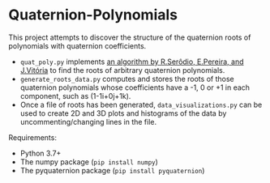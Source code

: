 # Quaternion-Polynomials

This project attempts to discover the structure of the quaternion roots of polynomials with quaternion coefficients.

* `quat_poly.py` implements [an algorithm by R.Serôdio, E.Pereira, and J.Vitória](http://www.sciencedirect.com/science/article/pii/S0898122101002358) to find the roots of arbitrary quaternion polynomials.
* `generate_roots_data.py` computes and stores the roots of those quaternion polynomials whose coefficients have a -1, 0 or +1 in each component, such as (1-1i+0j+1k).
* Once a file of roots has been generated, `data_visualizations.py` can be used to create 2D and 3D plots and histograms of the data by uncommenting/changing lines in the file.

Requirements:

* Python 3.7+
* The numpy package (`pip install numpy`)
* The pyquaternion package (`pip install pyquaternion`)
